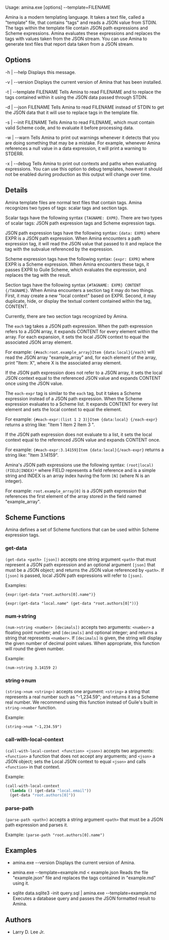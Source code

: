 Usage: amina.exe [options] --template=FILENAME

Amina is a modern templating language. It takes a text file, called a "template"
file, that contains "tags" and reads a JSON value from STDIN. The tags within
the template file contain JSON path expressions and Scheme expressions. Amina
evaluates these expressions and replaces the tags with values taken from the
JSON stream. You can use Amina to generate text files that report data taken
from a JSON stream.

Options
-------

  -h | --help
  Displays this message.

  -v | --version
  Displays the current version of Amina that has been installed.

  -t | --template FILENAME
  Tells Amina to read FILENAME and to replace the tags contained within it using
  the JSON data passed through STDIN.

  -d | --json FILENAME
  Tells Amina to read FILENAME instead of STDIN to get the JSON data that it
  will use to replace tags in the template file.

  -s | --init FILENAME
  Tells Amina to read FILENAME, which must contain valid Scheme code, and to
  evaluate it before processing data.

  -w | --warn
  Tells Amina to print out warnings whenever it detects that you are
  doing something that may be a mistake. For example, whenever Amina
  references a null value in a data expression, it will print a
  warning to STDERR.

  -x | --debug
  Tells Amina to print out contexts and paths when evaluating
  expressions. You can use this option to debug templates, however it
  should not be enabled during production as this output will change
  over time.

Details
-------

Amina template files are normal text files that contain tags. Amina recognizes
two types of tags: scalar tags and section tags.

Scalar tags have the following syntax `{TAGNAME: EXPR}`. There are two types of
scalar tags: JSON path expression tags and Scheme expression tags.

JSON path expression tags have the following syntax: `{data: EXPR}` where
EXPR is a JSON path expression. When Amina encounters a path expression
tag, it will read the JSON value that passed to it and replace the tag with the
subvalue referenced by the expression.

Scheme expression tags have the following syntax: `{expr: EXPR}` where
EXPR is a Scheme expression. When Amina encounters these tags, it passes
EXPR to Guile Scheme, which evaluates the expression, and replaces the tag
with the result.

Section tags have the following syntax `{#TAGNAME: EXPR} CONTENT {/TAGNAME}`.
When Amina encounters a section tag it may do two things. First, it may create a
new "local context" based on EXPR. Second, it may duplicate, hide, or display
the textual content contained within the tag, CONTENT.

Currently, there are two section tags recognized by Amina.

The `each` tag takes a JSON path expression. When the path expression refers to
a JSON array, it expands CONTENT for every element within the array. For each
expansion, it sets the local JSON context to equal the associated JSON array
element.

For example: `{#each:root.example_array}Item {data:local}{/each}` will read the
JSON array "example_array" and, for each element of the array, print "Item: X",
where X is the associated array element.

If the JSON path expression does not refer to a JSON array, it sets the local
JSON context equal to the referenced JSON value and expands CONTENT once using
the JSON value.

The `each-expr` tag is similar to the `each` tag, but it takes a Scheme
expression instead of a JSON path expression. When the Scheme expression
evaluates to a Scheme list. It expands CONTENT for every list element and sets
the local context to equal the element.

For example: `{#each-expr:(list 1 2 3)}Item {data:local} {/each-expr}` returns a
string like: "Item 1 Item 2 Item 3 ".

If the JSON path expression does not evaluate to a list, it sets the local
context equal to the referenced JSON value and expands CONTENT once.

For example: `{#each-expr:3.14159}Item {data:local}{/each-expr}` returns a
string like: "Item 3.14159".

Amina's JSON path expressions use the following syntax:
`(root|local)(FIELD|INDEX)*` where FIELD represents a field reference and is a
simple string and INDEX is an array index having the form `[N]` (where N is an
integer).

For example: `root.example_array[0]` is a JSON path expression that references
the first element of the array stored in the field named "example_array".

Scheme Functions
----------------

Amina defines a set of Scheme functions that can be used within Scheme
expression tags.

### get-data

`(get-data <path> [json])` accepts one string argument `<path>` that must
represent a JSON path expression and an optional argument `[json]` that must be
a JSON object; and returns the JSON value referenced by `<path>`. If `[json]` is
passed, local JSON path expressions will refer to `[json]`.

Examples:

```
{expr:(get-data "root.authors[0].name")}
```

```
{expr:(get-data "local.name" (get-data "root.authors[0]"))}
```

### num->string

`(num->string <number> [decimals])` accepts two arguments: `<number>` a
floating point number; and `[decimals]` and optional integer; and returns a
string that represents `<number>`. If `[decimals]` is given, the string will
display the given number of decimal point values. When appropriate, this
function will round the given number.

Example:

`(num->string 3.14159 2)`

### string->num

`(string->num <string>)` accepts one argument: `<string>` a string
that represents a real number such as "-1,234.59"; and returns it as a
Scheme real number. We recommend using this function instead of
Guile's built in `string->number` function.

Example:

`(string->num "-1,234.59")`

### call-with-local-context

`(call-with-local-context <function> <json>)` accepts two arguments:
`<function>` a function that does not accept any arguments; and `<json>` a JSON
object; sets the Local JSON context to equal `<json>` and calls `<function>` in
that context.

Example:

```lisp
(call-with-local-context
  (lambda () (get-data "local.email"))
  (get-data "root.authors[0]"))
```

### parse-path

`(parse-path <path>)` accepts a string argument `<path>` that must be a JSON
path expression and parses it.

Example: `(parse-path "root.authors[0].name")`

Examples
--------

* amina.exe --version
  Displays the current version of Amina.

* amina.exe --template=example.md < example.json
  Reads the file "example.json" file and replaces the tags contained in
  "example.md" using it.

* sqlite data.sqlite3 -init query.sql | amina.exe --template=example.md
  Executes a database query and passes the JSON formatted result to Amina.

Authors
-------

* Larry D. Lee Jr.